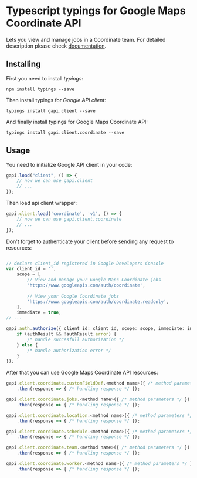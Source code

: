 # Typescript typings for Google Maps Coordinate API
Lets you view and manage jobs in a Coordinate team.
For detailed description please check [documentation](https://developers.google.com/coordinate/).

## Installing

First you need to install *typings*:
```
npm install typings --save 
```

Then install typings for *Google API client*:
```
typings install gapi.client --save 
```

And finally install typings for Google Maps Coordinate API:
```
typings install gapi.client.coordinate --save 
```

## Usage

You need to initialize Google API client in your code:
```typescript
gapi.load("client", () => { 
    // now we can use gapi.client
    // ... 
});
```

Then load api client wrapper:
```typescript
gapi.client.load('coordinate', 'v1', () => {
    // now we can use gapi.client.coordinate
    // ... 
});
```

Don't forget to authenticate your client before sending any request to resources:
```typescript

// declare client_id registered in Google Developers Console
var client_id = '',
    scope = [     
        // View and manage your Google Maps Coordinate jobs
        'https://www.googleapis.com/auth/coordinate',
    
        // View your Google Coordinate jobs
        'https://www.googleapis.com/auth/coordinate.readonly',
    ],
    immediate = true;
// ...

gapi.auth.authorize({ client_id: client_id, scope: scope, immediate: immediate }, authResult => {
    if (authResult && !authResult.error) {
        /* handle succesfull authorization */
    } else {
        /* handle authorization error */
    }
});            
```

After that you can use Google Maps Coordinate API resources:

```typescript
gapi.client.coordinate.customFieldDef.<method name>({ /* method parameters */ })
    .then(response => { /* handling response */ });

gapi.client.coordinate.jobs.<method name>({ /* method parameters */ })
    .then(response => { /* handling response */ });

gapi.client.coordinate.location.<method name>({ /* method parameters */ })
    .then(response => { /* handling response */ });

gapi.client.coordinate.schedule.<method name>({ /* method parameters */ })
    .then(response => { /* handling response */ });

gapi.client.coordinate.team.<method name>({ /* method parameters */ })
    .then(response => { /* handling response */ });

gapi.client.coordinate.worker.<method name>({ /* method parameters */ })
    .then(response => { /* handling response */ });
```